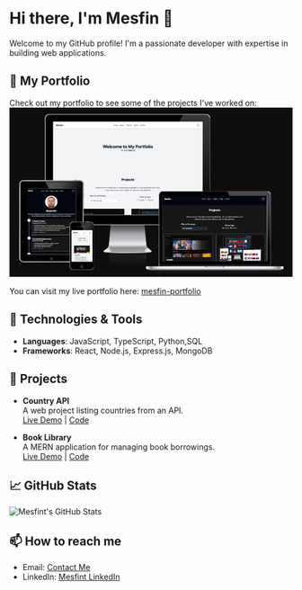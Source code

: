 # Hi there, I'm Mesfin 👋

Welcome to my GitHub profile! I'm a passionate developer with expertise in building web applications.

## 🚀 My Portfolio

Check out my portfolio to see some of the projects I've worked on:
![Portfolio Screenshot](https://github.com/mesfint/mesfint/blob/master/homePage-screen.png)

You can visit my live portfolio here: [mesfin-portfolio](https://mesfint-portfolio2.web.app/)

## 🔧 Technologies & Tools

- **Languages**: JavaScript, TypeScript, Python,SQL
- **Frameworks**: React, Node.js, Express.js, MongoDB

## 🌟 Projects

- **Country API**  
  A web project listing countries from an API.  
  [Live Demo](https://responsive-countries-rest-api.netlify.app/) | [Code](https://github.com/mesfint/frontend-challenges/tree/main/rest-countries-api)

- **Book Library**  
  A MERN application for managing book borrowings.  
  [Live Demo](https://booklibrary.demo) | [Code](https://github.com/mesfint/booklibrary)

## 📈 GitHub Stats

![Mesfint's GitHub Stats](https://github-readme-stats.vercel.app/api?username=mesfint&show_icons=true&theme=radical)

## 📫 How to reach me

- Email: [Contact Me](https://mesfint-portfolio2.web.app/)
- LinkedIn: [Mesfint LinkedIn](https://www.linkedin.com/in/mesfin/)
